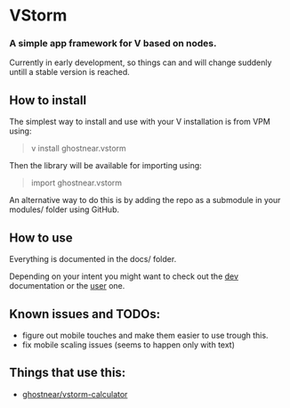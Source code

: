 # VStorm

### A simple app framework for V based on nodes.

Currently in early development, so things can and will change suddenly untill a stable version is reached.

## How to install

The simplest way to install and use with your V installation is from VPM using:

> v install ghostnear.vstorm

Then the library will be available for importing using:

> import ghostnear.vstorm

An alternative way to do this is by adding the repo as a submodule in your modules/ folder using GitHub.

## How to use

Everything is documented in the docs/ folder.

Depending on your intent you might want to check out the [dev](docs/dev.md) documentation or the [user](docs/user.md) one.

## Known issues and TODOs:

- figure out mobile touches and make them easier to use trough this.
- fix mobile scaling issues (seems to happen only with text)

## Things that use this:
- [ghostnear/vstorm-calculator](https://github.com/ghostnear/vstorm-calculator)
